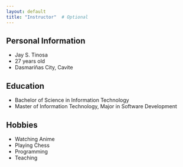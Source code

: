 ```yaml
---
layout: default
title: "Instructor"  # Optional
---
```

## Personal Information
- Jay S. Tinosa
- 27 years old
- Dasmariñas City, Cavite

## Education
- Bachelor of Science in Information Technology
- Master of Information Technology, Major in Software Development

## Hobbies
- Watching Anime
- Playing Chess
- Programming
- Teaching
